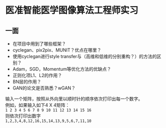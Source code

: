 # 医准智能医学图像算法工程师实习

## 一面

- 在项目中用到了哪些框架？
- cyclegan、pix2pix、MUNIT？优点在哪里？
- 使用cyclegan进行style transfer与（高维和低维的分别重构？）的方法的区别？
- Adam，SGD，Momentum等优化方法的优缺点？
- 正则化项L1、L2的作用？
- BN层的作用？
- GAN的论文是否熟悉？wGAN？

输入一个矩阵，按照从外向里以顺时针的顺序依次打印出每一个数字。  
例如，如果输入如下4 X 4矩阵：  
`1 2 3 4 5 6 7 8 9 10 11 12 13 14 15 16`  
则依次打印出数字  
`1,2,3,4,8,12,16,15,14,13,9,5,6,7,11,10`
